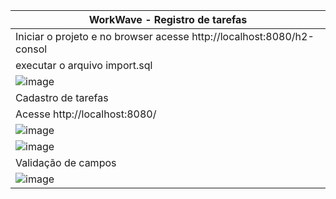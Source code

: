 |WorkWave - Registro de tarefas|
|---|
|Iniciar o projeto e no browser acesse http://localhost:8080/h2-consol|
|executar o arquivo import.sql|
|![image](https://github.com/user-attachments/assets/d7e0111e-2ab4-4878-8947-1732a466121a)|
|Cadastro de tarefas|
|Acesse http://localhost:8080/|
|![image](https://github.com/user-attachments/assets/b33dcab1-914e-481b-a2b4-b56e76dd09cf)|
|![image](https://github.com/user-attachments/assets/9d0fef78-12b4-4170-a4e4-2953063dc39b)|
|Validação de campos|
|![image](https://github.com/user-attachments/assets/c589f193-fe6d-481e-8fae-0674f29ecea3)|
